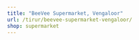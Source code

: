 ```yaml
---
title: "BeeVee Supermarket, Vengaloor"
url: /tirur/beevee-supermarket-vengaloor/
shop: supermarket
---
```

